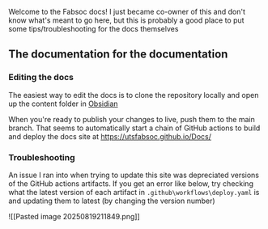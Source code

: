 Welcome to the Fabsoc docs!
I just became co-owner of this and don't know what's meant to go here, but this is probably a good place to put some tips/troubleshooting for the docs themselves
## The documentation for the documentation
### Editing the docs
The easiest way to edit the docs is to clone the repository locally and open up the content folder in [Obsidian](https://obsidian.md/) 

When you're ready to publish your changes to live, push them to the main branch. That seems to automatically start a chain of GitHub actions to build and deploy the docs site at https://utsfabsoc.github.io/Docs/
### Troubleshooting 
An issue I ran into when trying to update this site was depreciated versions of the GitHub actions artifacts. If you get an error like below, try checking what the latest version of each artifact in `.github\workflows\deploy.yaml` is and updating them to latest (by changing the version number)

![[Pasted image 20250819211849.png]]